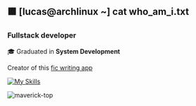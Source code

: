 ## ⬛ [lucas@archlinux ~] cat who_am_i.txt

<!--
**SlenderB13/SlenderB13** is a ✨ _special_ ✨ repository because its `README.md` (this file) appears on your GitHub profile.

Here are some ideas to get you started:

- 🔭 I’m currently working on ...
- 🌱 I’m currently learning ...
- 👯 I’m looking to collaborate on ...
- 🤔 I’m looking for help with ...
- 💬 Ask me about ...
- 📫 How to reach me: ...
- 😄 Pronouns: ...
- ⚡ Fun fact: ...
-->
### Fullstack developer

🎓 Graduated in <strong>System Development</strong> <br>

Creator of this [fic writing app](https://fic-frontend.vercel.app)

[![My Skills](https://skillicons.dev/icons?i=ts,nodejs,react,html,sass,tailwindcss,postgresql,django&theme=dark)](https://skillicons.dev)

![maverick-top](https://user-images.githubusercontent.com/62191201/138017567-1ee8ebd3-93af-4bff-a198-54d3f709eab3.gif)
